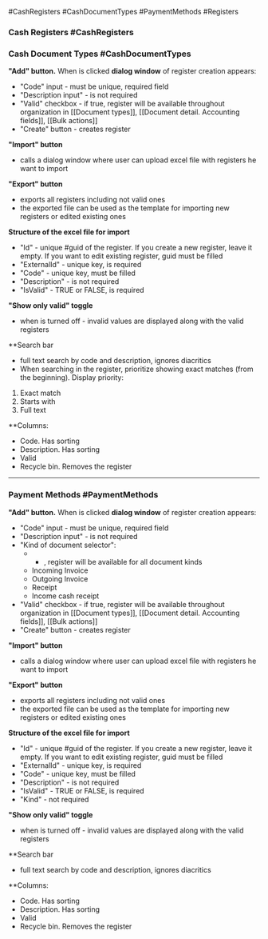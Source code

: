 
#CashRegisters
#CashDocumentTypes
#PaymentMethods
#Registers 

### Cash Registers #CashRegisters 
### Cash Document Types #CashDocumentTypes 

**"Add" button.** When is clicked **dialog window** of register creation appears:
* "Code" input - must be unique, required field
* "Description input" - is not required
* "Valid" checkbox - if true, register will be available throughout organization in [[Document types]], [[Document detail. Accounting fields]], [[Bulk actions]]
* "Create" button - creates register

**"Import" button**
* calls a dialog window where user can upload excel file with registers he want to import

**"Export" button**
* exports all registers including not valid ones
* the exported file can be used as the template for importing new registers or edited existing ones

**Structure of the excel file for import**
* "Id" - unique #guid of the register. If you create a new register, leave it empty. If you want to edit existing register, guid must be filled
* "ExternalId" - unique key, is required
* "Code" - unique key, must be filled
* "Description" - is not required
* "IsValid" - TRUE or FALSE, is required

**"Show only valid" toggle**
* when is turned off - invalid values are displayed along with the valid registers

**Search bar
* full text search by code and description, ignores diacritics
* When searching in the register, prioritize showing exact matches (from the beginning). Display priority:

1. Exact match
2. Starts with
3. Full text

**Columns:
* Code. Has sorting
* Description. Has sorting
* Valid
* Recycle bin. Removes the register

---

### Payment Methods #PaymentMethods 

**"Add" button.** When is clicked **dialog window** of register creation appears:
* "Code" input - must be unique, required field
* "Description input" - is not required
* "Kind of document selector":
	*  - , register will be available for all document kinds
	* Incoming Invoice
	* Outgoing Invoice
	* Receipt
	* Income cash receipt
* "Valid" checkbox - if true, register will be available throughout organization in [[Document types]], [[Document detail. Accounting fields]], [[Bulk actions]]
* "Create" button - creates register

**"Import" button**
* calls a dialog window where user can upload excel file with registers he want to import

**"Export" button**
* exports all registers including not valid ones
* the exported file can be used as the template for importing new registers or edited existing ones

**Structure of the excel file for import**
* "Id" - unique #guid of the register. If you create a new register, leave it empty. If you want to edit existing register, guid must be filled
* "ExternalId" - unique key, is required
* "Code" - unique key, must be filled
* "Description" - is not required
* "IsValid" - TRUE or FALSE, is required
* "Kind" - not required

**"Show only valid" toggle**
* when is turned off - invalid values are displayed along with the valid registers

**Search bar
* full text search by code and description, ignores diacritics

**Columns:
* Code. Has sorting
* Description. Has sorting
* Valid
* Recycle bin. Removes the register

